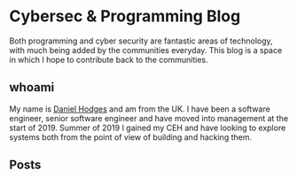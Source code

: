 # Cybersec & Programming Blog

Both programming and cyber security are fantastic areas of technology, with much being added by the communities everyday. This blog is a space in which I hope to contribute back to the communities.

## whoami

My name is [Daniel Hodges](https://www.linkedin.com/in/daniel-hodges-b09446115/) and am from the UK. I have been a software engineer, senior software engineer and have moved into management at the start of 2019. Summer of 2019 I gained my CEH and have looking to explore systems both from the point of view of building and hacking them.

## Posts

